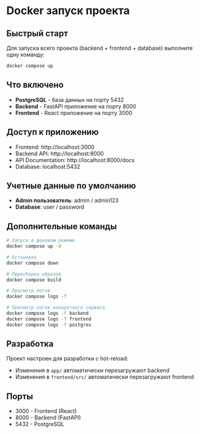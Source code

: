 # Docker запуск проекта

## Быстрый старт

Для запуска всего проекта (backend + frontend + database) выполните одну команду:

```bash
docker compose up
```

## Что включено

- **PostgreSQL** - база данных на порту 5432
- **Backend** - FastAPI приложение на порту 8000
- **Frontend** - React приложение на порту 3000

## Доступ к приложению

- Frontend: http://localhost:3000
- Backend API: http://localhost:8000
- API Documentation: http://localhost:8000/docs
- Database: localhost:5432

## Учетные данные по умолчанию

- **Admin пользователь**: admin / admin123
- **Database**: user / password

## Дополнительные команды

```bash
# Запуск в фоновом режиме
docker compose up -d

# Остановка
docker compose down

# Пересборка образов
docker compose build

# Просмотр логов
docker compose logs -f

# Просмотр логов конкретного сервиса
docker compose logs -f backend
docker compose logs -f frontend
docker compose logs -f postgres
```

## Разработка

Проект настроен для разработки с hot-reload:
- Изменения в `app/` автоматически перезагружают backend
- Изменения в `frontend/src/` автоматически перезагружают frontend

## Порты

- 3000 - Frontend (React)
- 8000 - Backend (FastAPI)
- 5432 - PostgreSQL